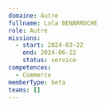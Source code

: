 ```yaml
---
domaine: Autre
fullname: Lola BENARROCHE
role: Autre
missions:
  - start: 2024-03-22
    end: 2024-06-22
    status: service
competences:
  - Commerce
memberType: beta
teams: []
---
```


